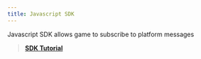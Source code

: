 ```yaml
---
title: Javascript SDK
---
```

Javascript SDK allows game to subscribe to platform messages

> [**SDK Tutorial**](sdk.tutorial.html)
